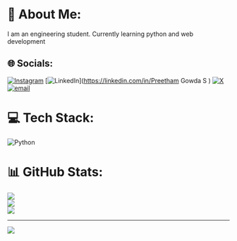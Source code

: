# 💫 About Me:
I am an engineering student. 
Currently learning python and web development

## 🌐 Socials:
[![Instagram](https://img.shields.io/badge/Instagram-%23E4405F.svg?logo=Instagram&logoColor=white)](https://instagram.com/preetham_1209_gowda) [![LinkedIn](https://img.shields.io/badge/LinkedIn-%230077B5.svg?logo=linkedin&logoColor=white)](https://linkedin.com/in/Preetham Gowda S ) [![X](https://img.shields.io/badge/X-black.svg?logo=X&logoColor=white)](https://x.com/PreethamGowda77) [![email](https://img.shields.io/badge/Email-D14836?logo=gmail&logoColor=white)](mailto:preetamgowdas44@gmail.com) 

# 💻 Tech Stack:
![Python](https://img.shields.io/badge/python-3670A0?style=for-the-badge&logo=python&logoColor=ffdd54)
# 📊 GitHub Stats:
![](https://github-readme-stats.vercel.app/api?username=preetamgowdas44-cpu&theme=neon&hide_border=false&include_all_commits=true&count_private=true)<br/>
![](https://nirzak-streak-stats.vercel.app/?user=preetamgowdas44-cpu&theme=neon&hide_border=false)<br/>
![](https://github-readme-stats.vercel.app/api/top-langs/?username=preetamgowdas44-cpu&theme=neon&hide_border=false&include_all_commits=true&count_private=true&layout=compact)

---
[![](https://visitcount.itsvg.in/api?id=preetamgowdas44-cpu&icon=8&color=0)](https://visitcount.itsvg.in)

<!-- Proudly created with GPRM ( https://gprm.itsvg.in ) -->
